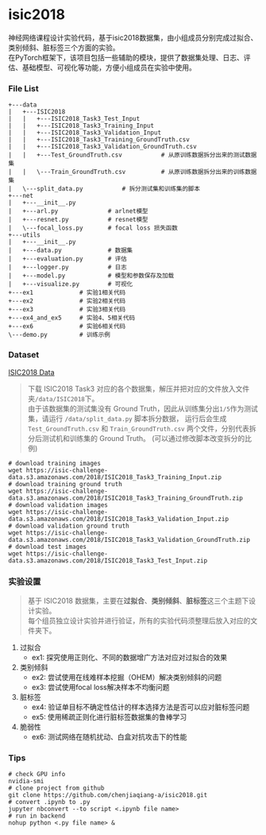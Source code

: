 # isic2018

神经网络课程设计实验代码，基于isic2018数据集，由小组成员分别完成过拟合、类别倾斜、脏标签三个方面的实验。<br/>
在PyTorch框架下，该项目包括一些辅助的模块，提供了数据集处理、日志、评估、基础模型、可视化等功能，方便小组成员在实验中使用。

### File List

```
+---data
|   +---ISIC2018
|   |   +---ISIC2018_Task3_Test_Input
|   |   +---ISIC2018_Task3_Training_Input
|   |   +---ISIC2018_Task3_Validation_Input
|   |   +---ISIC2018_Task3_Training_GroundTruth.csv
|   |   +---ISIC2018_Task3_Validation_GroundTruth.csv
|   |   +---Test_GroundTruth.csv           # 从原训练数据拆分出来的测试数据集
|   |   \---Train_GroundTruth.csv          # 从原训练数据拆分出来的训练数据集
|   \---split_data.py           # 拆分测试集和训练集的脚本
+---net
|   +---__init__.py
|   +---arl.py              # arlnet模型
|   +---resnet.py           # resnet模型
|   \---focal_loss.py       # focal loss 损失函数
+---utils
|   +---__init__.py
|   +---data.py             # 数据集
|   +---evaluation.py       # 评估
|   +---logger.py           # 日志
|   +---model.py            # 模型和参数保存及加载
|   +---visualize.py        # 可视化
+---ex1     		# 实验1相关代码
+---ex2     		# 实验2相关代码
+---ex3     		# 实验3相关代码
+---ex4_and_ex5		# 实验4、5相关代码
+---ex6     		# 实验6相关代码
\---demo.py			# 训练示例
```

### Dataset

[ISIC2018 Data](https://challenge.isic-archive.com/data/)

> 下载 ISIC2018 Task3 对应的各个数据集，解压并把对应的文件放入文件夹`/data/ISIC2018`下。<br/>
> 由于该数据集的测试集没有 Ground Truth，因此从训练集分出`1/5`作为测试集，请运行 `/data/split_data.py` 脚本拆分数据，
> 运行后会生成 `Test_GroundTruth.csv` 和 `Train_GroundTruth.csv` 两个文件，分别代表拆分后测试机和训练集的 Ground Truth。
> (可以通过修改脚本改变拆分的比例)

```shell script
# download training images
wget https://isic-challenge-data.s3.amazonaws.com/2018/ISIC2018_Task3_Training_Input.zip
# download training ground truth
wget https://isic-challenge-data.s3.amazonaws.com/2018/ISIC2018_Task3_Training_GroundTruth.zip
# download validation images
wget https://isic-challenge-data.s3.amazonaws.com/2018/ISIC2018_Task3_Validation_Input.zip
# download validation ground truth
wget https://isic-challenge-data.s3.amazonaws.com/2018/ISIC2018_Task3_Validation_GroundTruth.zip
# download test images
wget https://isic-challenge-data.s3.amazonaws.com/2018/ISIC2018_Task3_Test_Input.zip
```

### 实验设置

> 基于 ISIC2018 数据集，主要在**过拟合**、**类别倾斜**、**脏标签**这三个主题下设计实验。<br/>
> 每个组员独立设计实验并进行验证，所有的实验代码须整理后放入对应的文件夹下。

1. 过拟合
   - ex1: 探究使用正则化、不同的数据增广方法对应对过拟合的效果
2. 类别倾斜
   - ex2: 尝试使用在线难样本挖掘（OHEM）解决类别倾斜的问题
   - ex3: 尝试使用focal loss解决样本不均衡问题
3. 脏标签
   - ex4: 验证单目标不确定性估计的样本选择方法是否可以应对脏标签问题
   - ex5: 使用稀疏正则化进行脏标签数据集的鲁棒学习
4. 脆弱性
   - ex6: 测试网络在随机扰动、白盒对抗攻击下的性能

### Tips

```shell script
# check GPU info
nvidia-smi
# clone project from github
git clone https://github.com/chenjiaqiang-a/isic2018.git
# convert .ipynb to .py
jupyter nbconvert --to script <.ipynb file name>
# run in backend
nohup python <.py file name> &
```